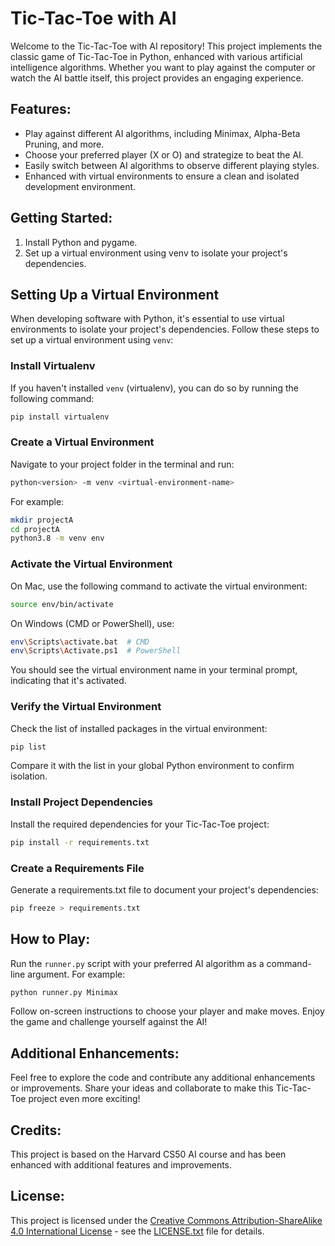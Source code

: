 # Tic-Tac-Toe with AI

Welcome to the Tic-Tac-Toe with AI repository! This project implements the classic game of Tic-Tac-Toe in Python, enhanced with various artificial intelligence algorithms. Whether you want to play against the computer or watch the AI battle itself, this project provides an engaging experience.

## Features:

- Play against different AI algorithms, including Minimax, Alpha-Beta Pruning, and more.
- Choose your preferred player (X or O) and strategize to beat the AI.
- Easily switch between AI algorithms to observe different playing styles.
- Enhanced with virtual environments to ensure a clean and isolated development environment.

## Getting Started:

1. Install Python and pygame.
2. Set up a virtual environment using venv to isolate your project's dependencies.

## Setting Up a Virtual Environment

When developing software with Python, it's essential to use virtual environments to isolate your project's dependencies. Follow these steps to set up a virtual environment using `venv`:

### Install Virtualenv

If you haven't installed `venv` (virtualenv), you can do so by running the following command:

```bash
pip install virtualenv
```

### Create a Virtual Environment

Navigate to your project folder in the terminal and run:

```bash
python<version> -m venv <virtual-environment-name>
```

For example:

```bash
mkdir projectA
cd projectA
python3.8 -m venv env
```

### Activate the Virtual Environment

On Mac, use the following command to activate the virtual environment:

```bash
source env/bin/activate
```

On Windows (CMD or PowerShell), use:

```bash
env\Scripts\activate.bat  # CMD
env\Scripts\Activate.ps1  # PowerShell
```

You should see the virtual environment name in your terminal prompt, indicating that it's activated.

### Verify the Virtual Environment

Check the list of installed packages in the virtual environment:

```bash
pip list
```

Compare it with the list in your global Python environment to confirm isolation.

### Install Project Dependencies

Install the required dependencies for your Tic-Tac-Toe project:

```bash
pip install -r requirements.txt
```

### Create a Requirements File

Generate a requirements.txt file to document your project's dependencies:

```bash
pip freeze > requirements.txt
```

## How to Play:

Run the `runner.py` script with your preferred AI algorithm as a command-line argument. For example:

```bash
python runner.py Minimax
```

Follow on-screen instructions to choose your player and make moves. Enjoy the game and challenge yourself against the AI!

## Additional Enhancements:

Feel free to explore the code and contribute any additional enhancements or improvements. Share your ideas and collaborate to make this Tic-Tac-Toe project even more exciting!

## Credits:

This project is based on the Harvard CS50 AI course and has been enhanced with additional features and improvements.

## License:

This project is licensed under the [Creative Commons Attribution-ShareAlike 4.0 International License](https://creativecommons.org/licenses/by-sa/4.0/) - see the [LICENSE.txt](LICENSE.txt) file for details.
```
